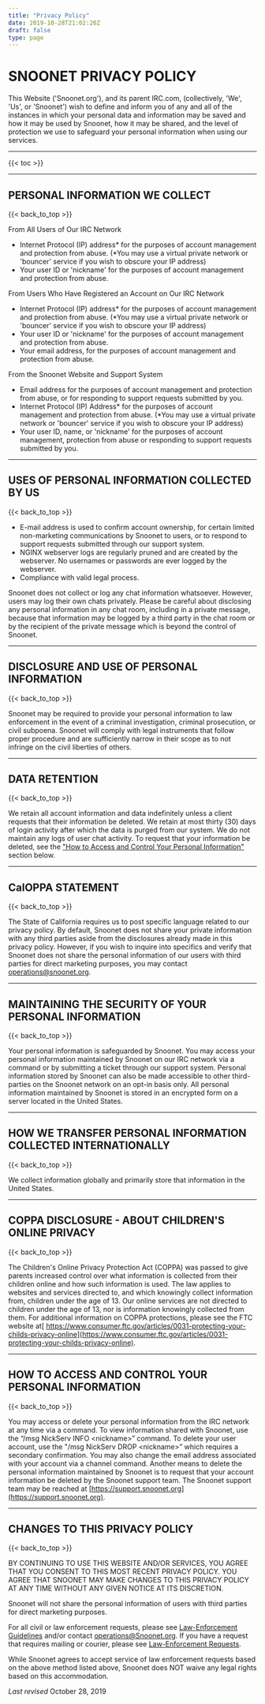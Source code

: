 ```yaml
---
title: "Privacy Policy"
date: 2019-10-28T21:02:20Z
draft: false
type: page
---
```


# SNOONET PRIVACY POLICY

This Website ('Snoonet.org'), and its parent IRC.com, (collectively, 'We', 'Us', or 'Snoonet') wish to define and inform you of any and all of the instances in which your personal data and information may be saved and how it may be used by Snoonet, how it may be shared, and the level of protection we use to safeguard your personal information when using our services.

---

{{< toc >}}

---

## PERSONAL INFORMATION WE COLLECT
{{< back_to_top >}}

From All Users of Our IRC Network

* Internet Protocol (IP) address* for the purposes of account management and protection from abuse. (*You may use a virtual private network or 'bouncer' service if you wish to obscure your IP address) 
* Your user ID or 'nickname' for the purposes of account management and protection from abuse.

From Users Who Have Registered an Account on Our IRC Network

* Internet Protocol (IP) address* for the purposes of account management and protection from abuse. (*You may use a virtual private network or 'bouncer' service if you wish to obscure your IP address)
* Your user ID or 'nickname' for the purposes of account management and protection from abuse.
* Your email address, for the purposes of account management and protection from abuse.

From the Snoonet Website and Support System

* Email address for the purposes of account management and protection from abuse, or for responding to support requests submitted by you.
* Internet Protocol (IP) Address* for the purposes of account management and protection from abuse. (*You may use a virtual private network or 'bouncer' service if you wish to obscure your IP address)
* Your user ID, name, or 'nickname' for the purposes of account management, protection from abuse or responding to support requests submitted by you.

---
## USES OF PERSONAL INFORMATION COLLECTED BY US
{{< back_to_top >}}


* E-mail address is used to confirm account ownership, for certain limited non-marketing communications by Snoonet to users, or to respond to support requests submitted through our support system.
* NGINX webserver logs are regularly pruned and are created by the webserver. No usernames or passwords are ever logged by the webserver.
* Compliance with valid legal process.

Snoonet does not collect or log any chat information whatsoever. However, users may log their own chats privately. Please be careful about disclosing any personal information in any chat room, including in a private message, because that information may be logged by a third party in the chat room or by the recipient of the private message which is beyond the control of Snoonet.

---
## DISCLOSURE AND USE OF PERSONAL INFORMATION
{{< back_to_top >}}

Snoonet may be required to provide your personal information to law enforcement in the event of a criminal investigation, criminal prosecution, or civil subpoena. Snoonet will comply with legal instruments that follow proper procedure and are sufficiently narrow in their scope as to not infringe on the civil liberties of others.

---
## DATA RETENTION
{{< back_to_top >}}

We retain all account information and data indefinitely unless a client requests that their information be deleted. We retain at most thirty (30) days of login activity after which the data is purged from our system. We do not maintain any logs of user chat activity. To request that your information be deleted, see the [ "How to Access and Control Your Personal Information"](#how-to-access-and-control-your-personal-information) section below.

---
## CalOPPA STATEMENT
{{< back_to_top >}}
 
The State of California requires us to post specific language related to our privacy policy. By default, Snoonet does not share your private information with any third parties aside from the disclosures already made in this privacy policy. However, if you wish to inquire into specifics and verify that Snoonet does not share the personal information of our users with third parties for direct marketing purposes, you may contact [operations@snoonet.org](mailto:operations@snoonet.org).

---
## MAINTAINING THE SECURITY OF YOUR PERSONAL INFORMATION
{{< back_to_top >}}

Your personal information is safeguarded by Snoonet. You may access your personal information maintained by Snoonet on our IRC network via a command or by submitting a ticket through our support system. Personal information stored by Snoonet can also be made accessible to other third-parties on the Snoonet network on an opt-in basis only. All personal information maintained by Snoonet is stored in an encrypted form on a server located in the United States.

---
## HOW WE TRANSFER PERSONAL INFORMATION COLLECTED INTERNATIONALLY
{{< back_to_top >}}

We collect information globally and primarily store that information in the United States.

---
## COPPA DISCLOSURE - ABOUT CHILDREN'S ONLINE PRIVACY
{{< back_to_top >}}

The Children's Online Privacy Protection Act (COPPA) was passed to give parents increased control over what information is collected from their children online and how such information is used. The law applies to websites and services directed to, and which knowingly collect information from, children under the age of 13. Our online services are not directed to children under the age of 13, nor is information knowingly collected from them. For additional information on COPPA protections, please see the FTC website at[ https://www.consumer.ftc.gov/articles/0031-protecting-your-childs-privacy-online](https://www.consumer.ftc.gov/articles/0031-protecting-your-childs-privacy-online).

---
## HOW TO ACCESS AND CONTROL YOUR PERSONAL INFORMATION
{{< back_to_top >}}

You may access or delete your personal information from the IRC network at any time via a command. To view information shared with Snoonet, use the &ldquo;/msg NickServ INFO &lt;nickname&gt;&rdquo; command. To delete your user account, use the "/msg NickServ DROP &lt;nickname&gt;&rdquo; which requires a secondary confirmation. You may also change the email address associated with your account via a channel command. Another means to delete the personal information maintained by Snoonet is to request that your account information be deleted by the Snoonet support team. The Snoonet support team may be reached at [https://support.snoonet.org](https://support.snoonet.org). 

---
## CHANGES TO THIS PRIVACY POLICY
{{< back_to_top >}}

BY CONTINUING TO USE THIS WEBSITE AND/OR SERVICES, YOU AGREE THAT YOU CONSENT TO THIS MOST RECENT PRIVACY POLICY. YOU AGREE THAT SNOONET MAY MAKE CHANGES TO THIS PRIVACY POLICY AT ANY TIME WITHOUT ANY GIVEN NOTICE AT ITS DISCRETION.

Snoonet will not share the personal information of users with third parties for direct marketing purposes.

For all civil or law enforcement requests, please see [Law-Enforcement Guidelines](/le-guidelines) and/or contact [operations@Snoonet.org](mailto:operations@snoonet.org). If you have a request that requires mailing or courier, please see [Law-Enforcement Requests](/le-request).

While Snoonet agrees to accept service of law enforcement requests based on the above method listed above, Snoonet does NOT waive any legal rights based on this accommodation.

*Last revised* October 28, 2019


